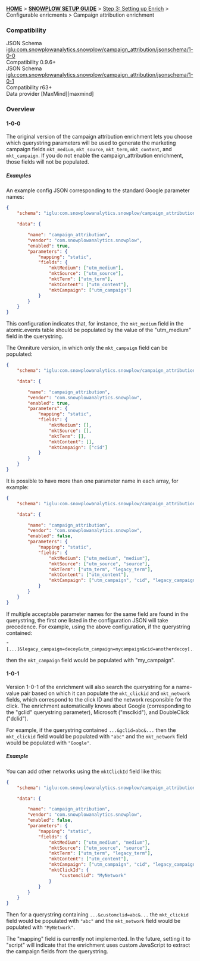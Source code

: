 <a name="top" />

[**HOME**](Home) > [**SNOWPLOW SETUP GUIDE**](Setting-up-Snowplow) > [Step 3: Setting up Enrich](Setting-up-enrich) > Configurable enricments > Campaign attribution enrichment

### Compatibility

JSON Schema   [iglu:com.snowplowanalytics.snowplow/campaign_attribution/jsonschema/1-0-0][schema-1]  
Compatibility 0.9.6+  
JSON Schema   [iglu:com.snowplowanalytics.snowplow/campaign_attribution/jsonschema/1-0-1][schema-2]  
Compatibility r63+  
Data provider [MaxMind][maxmind]  

### Overview

#### 1-0-0

The original version of the campaign attribution enrichment lets you choose which querystring parameters will be used to generate the marketing campaign fields `mkt_medium`, `mkt_source`, `mkt_term`, `mkt_content`, and `mkt_campaign`. If you do not enable the campaign_attribution enrichment, those fields will not be populated.

##### Examples

An example config JSON corresponding to the standard Google parameter names:

```json
{
	"schema": "iglu:com.snowplowanalytics.snowplow/campaign_attribution/jsonschema/1-0-1",

	"data": {

		"name": "campaign_attribution",
		"vendor": "com.snowplowanalytics.snowplow",
		"enabled": true,
		"parameters": {
			"mapping": "static",
			"fields": {
				"mktMedium": ["utm_medium"],
				"mktSource": ["utm_source"],
				"mktTerm": ["utm_term"],
				"mktContent": ["utm_content"],
				"mktCampaign": ["utm_campaign"]
			}
		}
	}
}
```

This configuration indicates that, for instance, the `mkt_medium` field in the atomic.events table should be populated by the value of the "utm_medium" field in the querystring.

The Omniture version, in which only the `mkt_campaign` field can be populated:

```json
{
	"schema": "iglu:com.snowplowanalytics.snowplow/campaign_attribution/jsonschema/1-0-1",

	"data": {

		"name": "campaign_attribution",
		"vendor": "com.snowplowanalytics.snowplow",
		"enabled": true,
		"parameters": {
			"mapping": "static",
			"fields": {
				"mktMedium": [],
				"mktSource": [],
				"mktTerm": [],
				"mktContent": [],
				"mktCampaign": ["cid"]
			}
		}
	}
}
```

It is possible to have more than one parameter name in each array, for example:

```json
{
    "schema": "iglu:com.snowplowanalytics.snowplow/campaign_attribution/jsonschema/1-0-1",

    "data": {

        "name": "campaign_attribution",
        "vendor": "com.snowplowanalytics.snowplow",
        "enabled": false,
        "parameters": {
            "mapping": "static",
            "fields": {
                "mktMedium": ["utm_medium", "medium"],
                "mktSource": ["utm_source", "source"],
                "mktTerm": ["utm_term", "legacy_term"],
                "mktContent": ["utm_content"],
                "mktCampaign": ["utm_campaign", "cid", "legacy_campaign"]
            }
        }
    }
}
```

If multiple acceptable parameter names for the same field are found in the querystring, the first one listed in the configuration JSON will take precedence. For example, using the above configuration, if the querystring contained:

```
"[...]&legacy_campaign=decoy&utm_campaign=mycampaign&cid=anotherdecoy[...]"
```

then the `mkt_campaign` field would be populated with "my_campaign".

#### 1-0-1

Version 1-0-1 of the enrichment will also search the querystring for a name-value pair based on which it can populate the `mkt_clickid` and `mkt_network` fields, which correspond to the click ID and the network responsible for the click. The enrichment automatically knows about Google (corresponding to the "gclid" querystring parameter), Microsoft ("msclkid"), and DoubleClick ("dclid").

For example, if the querystring contained `...&gclid=abc&...` then the `mkt_clickid` field would be populated with `"abc"` and the `mkt_network` field would be populated with `"Google"`.

##### Example

You can add other networks using the `mktClickId` field like this:

```json
{
    "schema": "iglu:com.snowplowanalytics.snowplow/campaign_attribution/jsonschema/1-0-1",

    "data": {

        "name": "campaign_attribution",
        "vendor": "com.snowplowanalytics.snowplow",
        "enabled": false,
        "parameters": {
            "mapping": "static",
            "fields": {
                "mktMedium": ["utm_medium", "medium"],
                "mktSource": ["utm_source", "source"],
                "mktTerm": ["utm_term", "legacy_term"],
                "mktContent": ["utm_content"],
                "mktCampaign": ["utm_campaign", "cid", "legacy_campaign"],
                "mktClickId": {
                    "customclid": "MyNetwork"
                }
            }
        }
    }
}
```

Then for a querystring containing `...&customclid=abc&...` the `mkt_clickid` field would be populated with `"abc"` and the `mkt_network` field would be populated with `"MyNetwork"`.

The "mapping" field is currently not implemented. In the future, setting it to "script" will indicate that the enrichment uses custom JavaScript to extract the campaign fields from the querystring.


[schema-1]: http://iglucentral.com/schemas/com.snowplowanalytics.snowplow/referer_parser/jsonschema/1-0-0
[schema-2]: http://iglucentral.com/schemas/com.snowplowanalytics.snowplow/referer_parser/jsonschema/1-0-0
